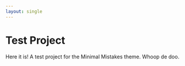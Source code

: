 ```yaml
---
layout: single
---
```


# Test Project

Here it is! A test project for the Minimal Mistakes theme. Whoop de doo.